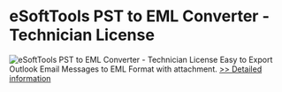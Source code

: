 # eSoftTools PST to EML Converter - Technician License
![eSoftTools PST to EML Converter - Technician License](https://mycommerce.akamaized.net/api/pimages/P300878197/BIG/300878197.GIF)
Easy to Export Outlook Email Messages to EML Format with attachment.
[>> Detailed information](https://secure.shareit.com/shareit/product.html?productid=300878197&affiliateid=200057808)